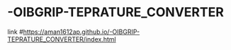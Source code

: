 # -OIBGRIP-TEPRATURE_CONVERTER
link #https://aman1612ap.github.io/-OIBGRIP-TEPRATURE_CONVERTER/index.html
